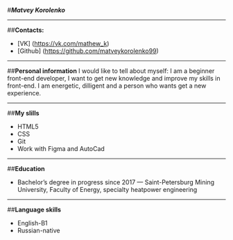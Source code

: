 #***Matvey Korolenko***
***
##**Contacts:**
  * [VK] (https://vk.com/mathew_k)
  * [Github] (https://github.com/matveykorolenko99)
 ***
##**Personal information**
I would like to tell about myself: I am a  beginner front-end developer, I want to get  new knowledge and  improve my skills in front-end. I am energetic, dilligent and a person who wants get a new experience.  
*** 
##**My slills**
* HTML5
* CSS
* Git
* Work with Figma and AutoCad 
***
##**Education**
* Bachelor’s degree in progress since 2017 — Saint-Petersburg Mining University, Faculty of Energy, specialty heatpower engineering
***
##**Language skills**
* English-B1
* Russian-native

